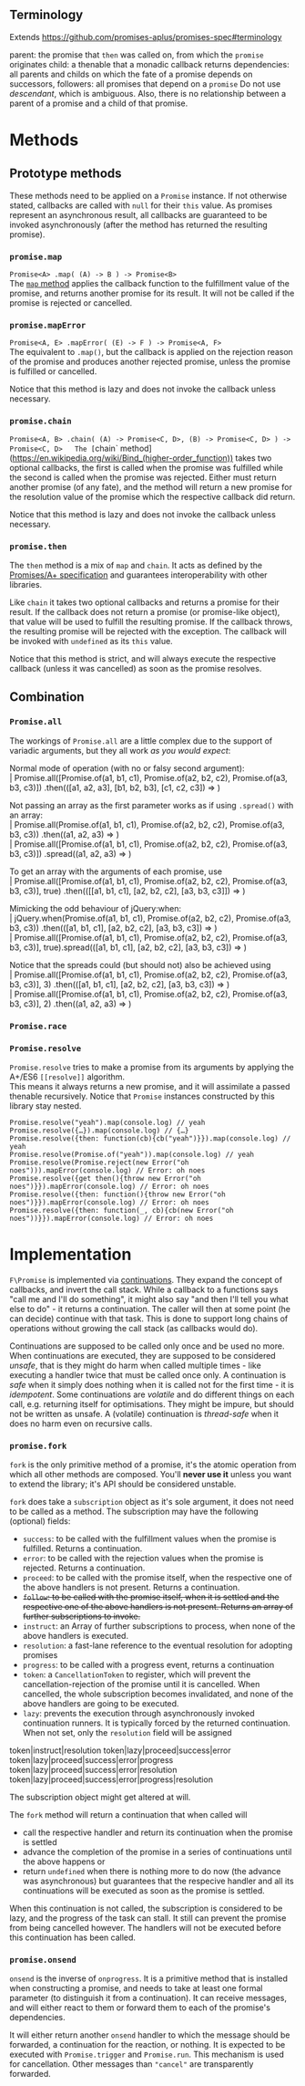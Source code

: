 ## Terminology ##

Extends https://github.com/promises-aplus/promises-spec#terminology

parent: the promise that `then` was called on, from which the `promise` originates
child: a thenable that a monadic callback returns
dependencies: all parents and childs on which the fate of a promise depends on
successors, followers: all promises that depend on a `promise`
Do not use *descendant*, which is ambiguous. Also, there is no relationship between a parent of a promise and a child of that promise.


# Methods #

## Prototype methods ##

These methods need to be applied on a `Promise` instance. If not otherwise stated, callbacks are called with `null` for their `this` value. As promises represent an asynchronous result, all callbacks are guaranteed to be invoked asynchronously (after the method has returned the resulting promise).

### `promise.map` ###

`Promise<A> .map( (A) -> B ) -> Promise<B>`  
The [`map` method](https://en.wikipedia.org/wiki/Map_(higher-order_function)) applies the callback function to the fulfillment value of the promise, and returns another promise for its result. It will not be called if the promise is rejected or cancelled.

### `promise.mapError` ###

`Promise<A, E> .mapError( (E) -> F ) -> Promise<A, F>`  
The equivalent to `.map()`, but the callback is applied on the rejection reason of the promise and produces another rejected promise, unless the promise is fulfilled or cancelled.

Notice that this method is lazy and does not invoke the callback unless necessary.

### `promise.chain` ###

`Promise<A, B> .chain( (A) -> Promise<C, D>, (B) -> Promise<C, D> ) -> Promise<C, D>  
The [`chain` method](https://en.wikipedia.org/wiki/Bind_(higher-order_function)) takes two optional callbacks, the first is called when the promise was fulfilled while the second is called when the promise was rejected. Either must return another promise (of any fate), and the method will return a new promise for the resolution value of the promise which the respective callback did return.

Notice that this method is lazy and does not invoke the callback unless necessary.

### `promise.then` ###

The `then` method is a mix of `map` and `chain`. It acts as defined by the [Promises/A+ specification](http://promisesaplus.com/) and guarantees interoperability with other libraries.

Like `chain` it takes two optional callbacks and returns a promise for their result. If the callback does not return a promise (or promise-like object), that value will be used to fulfill the resulting promise. If the callback throws, the resulting promise will be rejected with the exception. The callback will be invoked with `undefined` as its `this` value.

Notice that this method is strict, and will always execute the respective callback (unless it was cancelled) as soon as the promise resolves.

## Combination ##

### `Promise.all` ###
The workings of `Promise.all` are a little complex due to the support of variadic arguments, but they all work *as you would expect*:

Normal mode of operation (with no or falsy second argument):  
| Promise.all([Promise.of(a1, b1, c1), Promise.of(a2, b2, c2), Promise.of(a3, b3, c3)])        .then(([a1, a2, a3], [b1, b2, b3], [c1, c2, c3]) => )

Not passing an array as the first parameter works as if using `.spread()` with an array:  
| Promise.all(Promise.of(a1, b1, c1), Promise.of(a2, b2, c2), Promise.of(a3, b3, c3))          .then((a1, a2, a3) => )  
| Promise.all([Promise.of(a1, b1, c1), Promise.of(a2, b2, c2), Promise.of(a3, b3, c3)])      .spread((a1, a2, a3) => )

To get an array with the arguments of each promise, use  
| Promise.all([Promise.of(a1, b1, c1), Promise.of(a2, b2, c2), Promise.of(a3, b3, c3)], true)  .then(([[a1, b1, c1], [a2, b2, c2], [a3, b3, c3]]) => )

Mimicking the odd behaviour of jQuery:when:  
| jQuery.when(Promise.of(a1, b1, c1), Promise.of(a2, b2, c2), Promise.of(a3, b3, c3))          .then(([a1, b1, c1], [a2, b2, c2], [a3, b3, c3]) => )  
| Promise.all([Promise.of(a1, b1, c1), Promise.of(a2, b2, c2), Promise.of(a3, b3, c3)], true).spread(([a1, b1, c1], [a2, b2, c2], [a3, b3, c3]) => )

Notice that the spreads could (but should not) also be achieved using  
| Promise.all([Promise.of(a1, b1, c1), Promise.of(a2, b2, c2), Promise.of(a3, b3, c3)], 3)     .then(([a1, b1, c1], [a2, b2, c2], [a3, b3, c3]) => )  
| Promise.all([Promise.of(a1, b1, c1), Promise.of(a2, b2, c2), Promise.of(a3, b3, c3)], 2)     .then((a1, a2, a3) => )

### `Promise.race` ###


### `Promise.resolve` ###
`Promise.resolve` tries to make a promise from its arguments by applying the A+/ES6 `[[resolve]]` algorithm.  
This means it always returns a new promise, and it will assimilate a passed thenable recursively. Notice that `Promise` instances constructed by this library stay nested.

```
Promise.resolve("yeah").map(console.log) // yeah
Promise.resolve({…}).map(console.log) // {…}
Promise.resolve({then: function(cb){cb("yeah")}}).map(console.log) // yeah
Promise.resolve(Promise.of("yeah")).map(console.log) // yeah
Promise.resolve(Promise.reject(new Error("oh noes"))).mapError(console.log) // Error: oh noes
Promise.resolve({get then(){throw new Error("oh noes")}}).mapError(console.log) // Error: oh noes
Promise.resolve({then: function(){throw new Error("oh noes")}}).mapError(console.log) // Error: oh noes
Promise.resolve({then: function(_, cb){cb(new Error("oh noes"))}}).mapError(console.log) // Error: oh noes
```

# Implementation #

`F\Promise` is implemented via [continuations](https://en.wikipedia.org/wiki/Continuation). They expand the concept of callbacks, and invert the call stack. While a callback to a functions says "call me and I'll do something", it might also say "and then I'll tell you what else to do" - it returns a continuation. The caller will then at some point (he can decide) continue with that task. This is done to support long chains of operations without growing the call stack (as callbacks would do).

Continuations are supposed to be called only once and be used no more.
When continuations are executed, they are supposed to be considered *unsafe*, that is they might do harm when called multiple times - like executing a handler twice that must be called once only.
A continuation is *safe* when it simply does nothing when it is called not for the first time - it is *idempotent*.
Some continuations are *volatile* and do different things on each call, e.g. returning itself for optimisations. They might be impure, but should not be written as unsafe.
A (volatile) continuation is *thread-safe* when it does no harm even on recursive calls.

### `promise.fork` ###
`fork` is the only primitive method of a promise, it's the atomic operation from which all other methods are composed. You'll **never use it** unless you want to extend the library; it's API should be considered unstable.

`fork` does take a `subscription` object as it's sole argument, it does not need to be called as a method. The subscription may have the following (optional) fields:

* `success`: to be called with the fulfillment values when the promise is fulfilled. Returns a continuation.
* `error`: to be called with the rejection values when the promise is rejected. Returns a continuation.
* `proceed`: to be called with the promise itself, when the respective one of the above handlers is not present. Returns a continuation.
* <s>`follow`: to be called with the promise itself, when it is settled and the respective one of the above handlers is not present. Returns an array of further subscriptions to invoke.</s>
* `instruct`: an Array of further subscriptions to process, when none of the above handlers is executed.
* `resolution`: a fast-lane reference to the eventual resolution for adopting promises
* `progress`: to be called with a progress event, returns a continuation
* `token`: a `CancellationToken` to register, which will prevent the cancellation-rejection of the promise until it is cancelled.
  When cancelled, the whole subscription becomes invalidated, and none of the above handlers are going to be executed.
* `lazy`: prevents the execution through asynchronously invoked continuation runners. It is typically forced by the returned continuation. When not set, only the `resolution` field will be assigned

token|instruct|resolution
token|lazy|proceed|success|error
token|lazy|proceed|success|error|progress
token|lazy|proceed|success|error|resolution
token|lazy|proceed|success|error|progress|resolution

The subscription object might get altered at will.

The `fork` method will return a continuation that when called will

* call the respective handler and return its continuation when the promise is settled
* advance the completion of the promise in a series of continuations until the above happens or
* return `undefined` when there is nothing more to do now (the advance was asynchronous)
  but guarantees that the respecive handler and all its continuations will be executed as soon as the promise is settled.

When this continuation is not called, the subscription is considered to be lazy, and the progress of the task can stall. It still can prevent the promise from being cancelled however.
The handlers will not be executed before this continuation has been called.

### `promise.onsend` ###
`onsend` is the inverse of `onprogress`. It is a primitive method that is installed when constructing a promise, and needs to take at least one formal parameter (to distinguish it from a continuation). It can receive messages, and will either react to them or forward them to each of the promise's dependencies.

It will either return another `onsend` handler to which the message should be forwarded, a continuation for the reaction, or nothing. It is expected to be executed with `Promise.trigger` and `Promise.run`. This mechanism is used for cancellation. Other messages than `"cancel"` are transparently forwarded.
